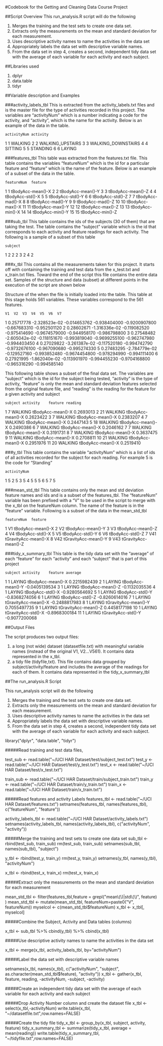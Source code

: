 #Codebook for the Getting and Cleaning Data Course Project

##Script Overview
This run_analysis.R script will do the following
1.	Merges the training and the test sets to create one data set.
2.	Extracts only the measurements on the mean and standard deviation for each measurement. 
3.	Uses descriptive activity names to name the activities in the data set
4.	Appropriately labels the data set with descriptive variable names. 
5.	From the data set in step 4, creates a second, independent tidy data set with the average of each variable for each activity and each subject.


##Libraries used
1.	dplyr
2.	data.table
3.	tidyr



##Variable description and Examples


###activity_labels_tbl
This is extracted from the activity_labels.txt files and is the master file for the type of activities recorded in this project. The variables are “activityNum” which is a number indicating a code for the activity, and “activity”, which is the name for the activity. Below is an example of the data in the table.



 	activityNum	activity
1	1	WALKING
2	2	WALKING_UPSTAIRS
3	3	WALKING_DOWNSTAIRS
4	4	SITTING
5	5	STANDING
6	6	LAYING


###features_tbl
This table was extracted from the features.txt file. This table contains the variables “featureNum” which is the id for a particular feature and “feature” which is the name of the feature. Below is an example of a subset of the data in the table.

 	featureNum	feature
1	1	tBodyAcc-mean()-X
2	2	tBodyAcc-mean()-Y
3	3	tBodyAcc-mean()-Z
4	4	tBodyAcc-std()-X
5	5	tBodyAcc-std()-Y
6	6	tBodyAcc-std()-Z
7	7	tBodyAcc-mad()-X
8	8	tBodyAcc-mad()-Y
9	9	tBodyAcc-mad()-Z
10	10	tBodyAcc-max()-X
11	11	tBodyAcc-max()-Y
12	12	tBodyAcc-max()-Z
13	13	tBodyAcc-min()-X
14	14	tBodyAcc-min()-Y
15	15	tBodyAcc-min()-Z



###sub_tbl
This table contains the ids of the subjects (30 of them) that are taking the test. The table contains the “subject” variable which is the id that corresponds to each activity and feature readings for each activity. The following is a sample of a subset of this table

 	subject
1	2
2	2
3	2
4	2

	
###x_tbl
This contains all the measurements taken for this project. It starts off with containing the training and test data from the x_test.txt and x_train.txt files. Toward the end of the script this file contains the entire data set. Samples of the structure and data (subset) at different points in the execution of the script are shown below

Structure of the when the file is initially loaded into the table. This table at this stage holds 561 variables. These variables correspond to the 561 features.

 	V1	V2	V3	V4	V5	V6	V7
1	0.25717778	-2.328523e-02	-0.014653762	-0.938404000	-0.9200907800	-0.667683310	-0.952501120
2	0.28602671	-1.316336e-02	-0.119082520	-0.975414690	-0.9674579000	-0.944958170	-0.986798800
3	0.27548482	-2.605042e-02	-0.118151670	-0.993819040	-0.9699255100	-0.962747980	-0.994403450
4	0.27029822	-3.261387e-02	-0.117520180	-0.994742790	-0.9732676100	-0.967090680	-0.995274330
5	0.27483295	-2.784779e-02	-0.129527160	-0.993852480	-0.9674454800	-0.978294990	-0.994111400
6	0.27921995	-1.862040e-02	-0.113901970	-0.994455230	-0.9704168800	-0.965316290	-0.994585140


This following table shows a subset of the final data set. The variables are “subject” which is the id for the subject being tested, “activity” is the type of activity, “feature” is only the mean and standard deviation features selected from the original feature file, and “reading” is the reading for the feature for a given activity and subject

 	subject	activity	feature	reading
1	7	WALKING	tBodyAcc-mean()-X	0.2693013
2	21	WALKING	tBodyAcc-mean()-X	0.2623422
3	7	WALKING	tBodyAcc-mean()-X	0.2383207
4	7	WALKING	tBodyAcc-mean()-X	0.2447143
5	18	WALKING	tBodyAcc-mean()-X	0.2490386
6	7	WALKING	tBodyAcc-mean()-X	0.2046162
7	7	WALKING	tBodyAcc-mean()-X	0.3191731
8	7	WALKING	tBodyAcc-mean()-X	0.3637475
9	11	WALKING	tBodyAcc-mean()-X	0.2708811
10	21	WALKING	tBodyAcc-mean()-X	0.2951976
11	20	WALKING	tBodyAcc-mean()-X	0.2519410


###y_tbl
This table contains the variable “activityNum” which is a list of ids of all activities recorded for the subject for each reading. For example 5 is the code for “Standing”


 	activityNum
1	5
2	5
3	5
4	5
5	5
6	5
7	5


###mean_std_tbl
This table contains only the mean and std deviation feature names and ids and is a subset of the features_tbl. The “featureNum” variable has been prefixed with a “V” to be used in the script to merge with the x_tbl on the featureNum column. The name of the feature is in the “feature” variable. Following is a subset of the data in the mean_std_tbl


 	featureNum	feature
1	V1	tBodyAcc-mean()-X
2	V2	tBodyAcc-mean()-Y
3	V3	tBodyAcc-mean()-Z
4	V4	tBodyAcc-std()-X
5	V5	tBodyAcc-std()-Y
6	V6	tBodyAcc-std()-Z
7	V41	tGravityAcc-mean()-X
8	V42	tGravityAcc-mean()-Y
9	V43	tGravityAcc-mean()-Z


###tidy_x_summary_tbl
This table is the tidy data set with the “average” of each “feature” for each “activity” and each “subject” that is part of this project


 	subject	activity	feature	average
1	1	LAYING	tBodyAcc-mean()-X	0.2215982439
2	1	LAYING	tBodyAcc-mean()-Y	-0.0405139534
3	1	LAYING	tBodyAcc-mean()-Z	-0.1132035536
4	1	LAYING	tBodyAcc-std()-X	-0.9280564692
5	1	LAYING	tBodyAcc-std()-Y	-0.8368274056
6	1	LAYING	tBodyAcc-std()-Z	-0.8260614016
7	1	LAYING	tGravityAcc-mean()-X	-0.2488817983
8	1	LAYING	tGravityAcc-mean()-Y	0.7055497735
9	1	LAYING	tGravityAcc-mean()-Z	0.4458177198
10	1	LAYING	tGravityAcc-std()-X	-0.8968300184
11	1	LAYING	tGravityAcc-std()-Y	-0.9077200068



##Output Files

The script produces two output files:
1.	a long (not wide) dataset (datasetfile.txt) with meaningful variable names (instead of the original V1, V2…V561). It contains data represented in the x_tbl.
2.	a tidy file (tidyfile,txt). This file contains data grouped by subject/activity/feature and includes the average of the readings for each of them. It contains data represented in the tidy_x_summary_tbl

##The run_analysis.R Script 

This run_analysis script will do the following
1. Merges the training and the test sets to create one data set.
2. Extracts only the measurements on the mean and standard deviation for each measurement. 
3. Uses descriptive activity names to name the activities in the data set
4. Appropriately labels the data set with descriptive variable names. 
5. From the data set in step 4, creates a second, independent tidy data set with the 
  average of each variable for each activity and each subject.

library("dplyr", "data.table", "tidyr")

#####Read training and test data files,  

test_sub <- read.table("~/UCI HAR Dataset/test/subject_test.txt")
test_y <- read.table("~/UCI HAR Dataset/test/y_test.txt")
test_x <- read.table("~/UCI HAR Dataset/test/x_test.txt")

train_sub <- read.table("~/UCI HAR Dataset/train/subject_train.txt")
train_y <- read.table("~/UCI HAR Dataset/train/y_train.txt")
train_x <- read.table("~/UCI HAR Dataset/train/x_train.txt")


#####Read features and activity Labels
features_tbl <- read.table("~/UCI HAR Dataset/features.txt")
setnames(features_tbl, names(features_tbl), c("featureNum", "feature"))

activity_labels_tbl <- read.table("~/UCI HAR Dataset/activity_labels.txt")
setnames(activity_labels_tbl, names(activity_labels_tbl), c("activityNum", "activity"))


#####Merge the training and test sets to create one data set
sub_tbl <- rbind(test_sub, train_sub)
rm(test_sub, train_sub)
setnames(sub_tbl, names(sub_tbl), "subject")

y_tbl <- rbind(test_y, train_y)
rm(test_y, train_y)
setnames(y_tbl, names(y_tbl), "activityNum")

x_tbl <- rbind(test_x, train_x)
rm(test_x, train_x)


#####Extract only the measurements on the mean and standard deviation for each measurement

mean_std_tbl <- filter(features_tbl,feature = grepl("mean\\(\\)|std\\(\\)", feature) )
mean_std_tbl <- mutate(mean_std_tbl, featureNum=paste0("V", featureNum))
myselcol <- c(mean_std_tbl$featureNum)
x_tbl <- x_tbl[, myselcol]


#####Combine the Subject, Activity and Data tables (columns)

x_tbl <- sub_tbl %>% cbind(y_tbl) %>% cbind(x_tbl)      


#####Use descriptive activity names to name the activities in the data set

x_tbl <- merge(x_tbl, activity_labels_tbl, by="activityNum")


#####Label the data set with descriptive variable names

setnames(x_tbl, names(x_tbl), c("activityNum", "subject", as.character(mean_std_tbl$feature), "activity"))
x_tbl <- gather(x_tbl, feature, reading, -activityNum, -subject, -activity)

#####Create an independent tidy data set with the average of each variable for each activity and each subject

#####Drop Activity Number column and create the dataset file
x_tbl <- select(x_tbl,-activityNum)
write.table(x_tbl, "~/datasetfile.txt",row.names=FALSE)

#####Create the tidy file
tidy_x_tbl <- group_by(x_tbl, subject, activity, feature)
tidy_x_summary_tbl <- summarize(tidy_x_tbl, average = mean(reading))
write.table(tidy_x_summary_tbl, "~/tidyfile.txt",row.names=FALSE)


